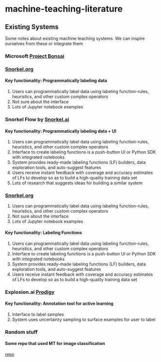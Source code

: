 # machine-teaching-literature

## Existing Systems
Some notes about existing machine teaching systems. We can inspire ourselves from these or integrate them 

### Microsoft [Project Bonsai](https://docs.microsoft.com/en-us/bonsai/product/)

### [Snorkel.org](https://www.snorkel.org/)

#### Key functionality: Programmatically labeling data
1. Users can programmatically label data using labeling function-rules, heuristics, and other custom complex operators
2. Not sure about the interface
3. Lots of Jupyter notebook examples

### Snorkel Flow by [Snorkel.ai](https://snorkel.ai/platform/#how-it-works)

#### Key functionality: Programmatically labeling data + UI
1. Users can programmatically label data using labeling function-rules, heuristics, and other custom complex operators
2. Interface to create labeling functions is a push-button UI or Python SDK with integrated notebooks
3. System provides ready-made labeling functions (LF) builders, data exploration tools,  and auto-suggest features 
4. Users receive instant feedback with coverage and accuracy estimates of LFs to develop so as to build a high-quality training data set
5. Lots of research that suggests ideas for building a similar system

### [Snorkel.org](https://www.snorkel.org/)
1. Users can programmatically label data using labeling function-rules, heuristics, and other custom complex operators
2. Not sure about the interface
3. Lots of Jupyter notebook examples

#### Key functionality: Labeling Functions
1. Users can programmatically label data using labeling function-rules, heuristics, and other custom complex operators
2. Interface to create labeling functions is a push-button UI or Python SDK with integrated notebooks
3. System provides ready-made labeling functions (LF) builders, data exploration tools,  and auto-suggest features 
4. Users receive instant feedback with coverage and accuracy estimates of LFs to develop so as to build a high-quality training data set

### Explosion.ai [Prodigy](https://explosion.ai/blog/prodigy-annotation-tool-active-learning)
#### Key functionality: Annotation tool for active learning
1. Interface to label samples
2. System uses uncertainty sampling to surface examples for user to label

### Random stuff
#### Some repo that used MT for image classification
[repo](https://github.com/mathiasroesler/machine_teaching)
